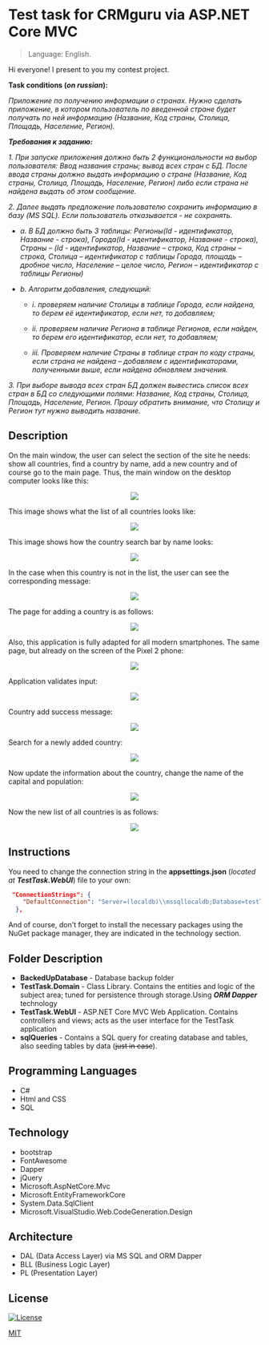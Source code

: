 # Test task for CRMguru via **ASP.NET Core MVC**
> Language: English.

Hi everyone! I present to you my contest project.

**Task conditions (*on russian*):**

*Приложение по получению информации о странах. Нужно сделать приложение, в котором пользователь по введенной стране будет получать по ней информацию (Название, Код страны, Столица, Площадь, Население, Регион).*

***Требования к заданию:***

*1. При запуске приложения должно быть 2 функциональности на выбор пользователя: Ввод названия страны; вывод всех стран с БД. После ввода страны должно выдать информацию о стране (Название, Код страны, Столица, Площадь, Население, Регион) либо если страна не найдена выдать об этом сообщение.*

*2. Далее выдать предложение пользователю сохранить информацию в базу (MS SQL). Если пользователь отказывается - не сохранять.*

  - *a. В БД должно быть 3 таблицы: Регионы(Id - идентификатор, Название - строка), Города(Id - идентификатор, Название - строка), Страны – (Id - идентификатор, Название – строка, Код страны – строка, Столица – идентификатор с таблицы Города, площадь – дробное число, Население – целое число, Регион – идентификатор с таблицы Регионы)*

  - *b. Алгоритм добавления, следующий:*

    - *i. проверяем наличие Столицы в таблице Города, если найдена, то берем её идентификатор, если нет, то добавляем;*

    - *ii. проверяем наличие Региона в таблице Регионов, если найден, то берем его идентификатор, если нет, то добавляем;*

    - *iii. Проверяем наличие Страны в таблице стран по коду страны, если страна не найдена – добавляем с идентификаторами, полученными выше, если найдена обновляем значения.*

*3. При выборе вывода всех стран БД должен вывестись список всех стран в БД со следующими полями: Название, Код страны, Столица, Площадь, Население, Регион. Прошу обратить внимание, что Столицу и Регион тут нужно выводить название.*

## Description

On the main window, the user can select the section of the site he needs: show all countries, find a country by name, add a new country and of course go to the main page. Thus, the main window on the desktop computer looks like this:

<p align="center">
<img src="https://github.com/hokage-mlg/CRMGURU-TestTask/blob/master/Screenshots/MainPage.PNG">
</p>

This image shows what the list of all countries looks like:

<p align="center">
<img src="https://github.com/hokage-mlg/CRMGURU-TestTask/blob/master/Screenshots/CountryList.PNG">
</p>

This image shows how the country search bar by name looks:

<p align="center">
<img src="https://github.com/hokage-mlg/CRMGURU-TestTask/blob/master/Screenshots/SearchPanel.PNG">
</p>

In the case when this country is not in the list, the user can see the corresponding message:

<p align="center">
<img src="https://github.com/hokage-mlg/CRMGURU-TestTask/blob/master/Screenshots/NotFound.PNG">
</p>

The page for adding a country is as follows:

<p align="center">
<img src="https://github.com/hokage-mlg/CRMGURU-TestTask/blob/master/Screenshots/AddCountry.PNG">
</p>

Also, this application is fully adapted for all modern smartphones. The same page, but already on the screen of the Pixel 2 phone:

<p align="center">
<img src="https://github.com/hokage-mlg/CRMGURU-TestTask/blob/master/Screenshots/AddCountryMobile.PNG">
</p>

Application validates input:

<p align="center">
<img src="https://github.com/hokage-mlg/CRMGURU-TestTask/blob/master/Screenshots/ValidationMsg.PNG">
</p>

Country add success message:

<p align="center">
<img src="https://github.com/hokage-mlg/CRMGURU-TestTask/blob/master/Screenshots/SuccessAddMsg.PNG">
</p>

Search for a newly added country:

<p align="center">
<img src="https://github.com/hokage-mlg/CRMGURU-TestTask/blob/master/Screenshots/SearchNewCountry.PNG">
</p>

Now update the information about the country, change the name of the capital and population:

<p align="center">
<img src="https://github.com/hokage-mlg/CRMGURU-TestTask/blob/master/Screenshots/UpdateCountry.PNG">
</p>

Now the new list of all countries is as follows:

<p align="center">
<img src="https://github.com/hokage-mlg/CRMGURU-TestTask/blob/master/Screenshots/NewCountryList.PNG">
</p>

## Instructions

You need to change the connection string in the **appsettings.json** (*located at **TestTask.WebUI***) file to your own:

```json
 "ConnectionStrings": {
    "DefaultConnection": "Server=(localdb)\\mssqllocaldb;Database=testTaskDB;Trusted_Connection=True;MultipleActiveResultSets=true"
  },
```
And of course, don't forget to install the necessary packages using the NuGet package manager, they are indicated in the technology section.

## Folder Description

- **BackedUpDatabase** - Database backup folder
- **TestTask.Domain** - Class Library. Contains the entities and logic of the subject area; tuned for persistence through storage.Using ***ORM Dapper*** technology
- **TestTask.WebUI** - ASP.NET Core MVC Web Application. Contains controllers and views; acts as the user interface for the TestTask application
- **sqlQueries** - Contains a SQL query for creating database and tables, also seeding tables by data (~~just in case~~).

## Programming Languages

- C#
- Html and CSS
- SQL

## Technology

- bootstrap
- FontAwesome
- Dapper
- jQuery
- Microsoft.AspNetCore.Mvc
- Microsoft.EntityFrameworkCore
- System.Data.SqlClient
- Microsoft.VisualStudio.Web.CodeGeneration.Design

## Architecture

- DAL (Data Access Layer) via MS SQL and ORM Dapper
- BLL (Business Logic Layer)
- PL (Presentation Layer)

## License

[![License](http://img.shields.io/:license-mit-blue.svg?style=flat-square)](http://badges.mit-license.org)

[MIT](https://choosealicense.com/licenses/mit/)
